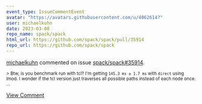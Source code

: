 ```yaml
---
event_type: IssueCommentEvent
avatar: "https://avatars.githubusercontent.com/u/4062614?"
user: michaelkuhn
date: 2023-03-08
repo_name: spack/spack
html_url: https://github.com/spack/spack/pull/35914
repo_url: https://github.com/spack/spack
---
```


<a href='https://github.com/michaelkuhn' target='_blank'>michaelkuhn</a> commented on issue <a href='https://github.com/spack/spack/pull/35914' target='_blank'>spack/spack#35914</a>.

<small>> Btw, is you benchmark run with tcl? I'm getting `145.3 ms ± 1.7 ms` with `direct` using lmod. I wonder if the tcl version just traverses all possible paths instead of each node once....</small>

<a href='https://github.com/spack/spack/pull/35914' target='_blank'>View Comment</a>